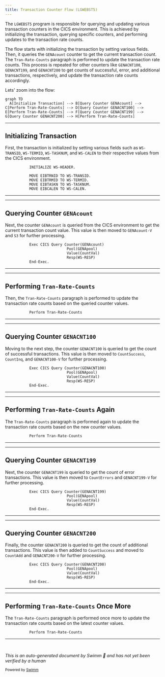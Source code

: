 ```yaml
---
title: Transaction Counter Flow (LGWEBST5)
---
```

The <SwmToken path="base/src/lgwebst5.cbl" pos="11:6:6" line-data="       PROGRAM-ID. LGWEBST5">`LGWEBST5`</SwmToken> program is responsible for querying and updating various transaction counters in the CICS environment. This is achieved by initializing the transaction, querying specific counters, and performing updates to the transaction rate counts.

The flow starts with initializing the transaction by setting various fields. Then, it queries the <SwmToken path="base/src/lgwebst5.cbl" pos="268:9:9" line-data="           Exec CICS Query Counter(GENAcount)">`GENAcount`</SwmToken> counter to get the current transaction count. The <SwmToken path="base/src/lgwebst5.cbl" pos="279:3:7" line-data="           Perform Tran-Rate-Counts">`Tran-Rate-Counts`</SwmToken> paragraph is performed to update the transaction rate counts. This process is repeated for other counters like <SwmToken path="base/src/lgwebst5.cbl" pos="281:9:9" line-data="           Exec CICS Query Counter(GENACNT100)">`GENACNT100`</SwmToken>, <SwmToken path="base/src/lgwebst5.cbl" pos="296:9:9" line-data="           Exec CICS Query Counter(GENACNT199)">`GENACNT199`</SwmToken>, and <SwmToken path="base/src/lgwebst5.cbl" pos="304:9:9" line-data="           Exec CICS Query Counter(GENACNT200)">`GENACNT200`</SwmToken> to get counts of successful, error, and additional transactions, respectively, and update the transaction rate counts accordingly.

Lets' zoom into the flow:

```mermaid
graph TD
  A[Initialize Transaction] --> B[Query Counter GENAcount] --> C[Perform Tran-Rate-Counts] --> D[Query Counter GENACNT100] --> E[Perform Tran-Rate-Counts] --> F[Query Counter GENACNT199] --> G[Query Counter GENACNT200] --> H[Perform Tran-Rate-Counts]
```

<SwmSnippet path="/base/src/lgwebst5.cbl" line="252">

---

## Initializing Transaction

First, the transaction is initialized by setting various fields such as <SwmToken path="base/src/lgwebst5.cbl" pos="254:7:9" line-data="           MOVE EIBTRNID TO WS-TRANSID.">`WS-TRANSID`</SwmToken>, <SwmToken path="base/src/lgwebst5.cbl" pos="255:7:9" line-data="           MOVE EIBTRMID TO WS-TERMID.">`WS-TERMID`</SwmToken>, <SwmToken path="base/src/lgwebst5.cbl" pos="256:7:9" line-data="           MOVE EIBTASKN TO WS-TASKNUM.">`WS-TASKNUM`</SwmToken>, and <SwmToken path="base/src/lgwebst5.cbl" pos="257:7:9" line-data="           MOVE EIBCALEN TO WS-CALEN.">`WS-CALEN`</SwmToken> to their respective values from the CICS environment.

```cobol
           INITIALIZE WS-HEADER.

           MOVE EIBTRNID TO WS-TRANSID.
           MOVE EIBTRMID TO WS-TERMID.
           MOVE EIBTASKN TO WS-TASKNUM.
           MOVE EIBCALEN TO WS-CALEN.
```

---

</SwmSnippet>

<SwmSnippet path="/base/src/lgwebst5.cbl" line="268">

---

## Querying Counter <SwmToken path="base/src/lgwebst5.cbl" pos="268:9:9" line-data="           Exec CICS Query Counter(GENAcount)">`GENAcount`</SwmToken>

Next, the counter <SwmToken path="base/src/lgwebst5.cbl" pos="268:9:9" line-data="           Exec CICS Query Counter(GENAcount)">`GENAcount`</SwmToken> is queried from the CICS environment to get the current transaction count value. This value is then moved to <SwmToken path="base/src/lgwebst5.cbl" pos="273:7:9" line-data="           Move CountVal  To GENAcount-V">`GENAcount-V`</SwmToken> and <SwmToken path="base/src/lgwebst5.cbl" pos="82:3:3" line-data="          03  S3                      Pic X(9).">`S3`</SwmToken> for further processing.

```cobol
           Exec CICS Query Counter(GENAcount)
                            Pool(GENApool)
                            Value(CountVal)
                            Resp(WS-RESP)
           End-Exec.
```

---

</SwmSnippet>

<SwmSnippet path="/base/src/lgwebst5.cbl" line="279">

---

## Performing <SwmToken path="base/src/lgwebst5.cbl" pos="279:3:7" line-data="           Perform Tran-Rate-Counts">`Tran-Rate-Counts`</SwmToken>

Then, the <SwmToken path="base/src/lgwebst5.cbl" pos="279:3:7" line-data="           Perform Tran-Rate-Counts">`Tran-Rate-Counts`</SwmToken> paragraph is performed to update the transaction rate counts based on the queried counter values.

```cobol
           Perform Tran-Rate-Counts
```

---

</SwmSnippet>

<SwmSnippet path="/base/src/lgwebst5.cbl" line="281">

---

## Querying Counter <SwmToken path="base/src/lgwebst5.cbl" pos="281:9:9" line-data="           Exec CICS Query Counter(GENACNT100)">`GENACNT100`</SwmToken>

Moving to the next step, the counter <SwmToken path="base/src/lgwebst5.cbl" pos="281:9:9" line-data="           Exec CICS Query Counter(GENACNT100)">`GENACNT100`</SwmToken> is queried to get the count of successful transactions. This value is then moved to <SwmToken path="base/src/lgwebst5.cbl" pos="19:3:3" line-data="       01  CountSuccess               PIC S9(9) COMP.">`CountSuccess`</SwmToken>, <SwmToken path="base/src/lgwebst5.cbl" pos="21:3:3" line-data="       01  CountInq                   PIC S9(8) COMP.">`CountInq`</SwmToken>, and <SwmToken path="base/src/lgwebst5.cbl" pos="81:16:18" line-data="          03  Filler                  Pic X(14) Value &#39;&amp;GENACNT100-V=&#39;.">`GENACNT100-V`</SwmToken> for further processing.

```cobol
           Exec CICS Query Counter(GENACNT100)
                            Pool(GENApool)
                            Value(CountVal)
                            Resp(WS-RESP)
           End-Exec.
```

---

</SwmSnippet>

<SwmSnippet path="/base/src/lgwebst5.cbl" line="294">

---

## Performing <SwmToken path="base/src/lgwebst5.cbl" pos="294:3:7" line-data="           Perform Tran-Rate-Counts">`Tran-Rate-Counts`</SwmToken> Again

The <SwmToken path="base/src/lgwebst5.cbl" pos="294:3:7" line-data="           Perform Tran-Rate-Counts">`Tran-Rate-Counts`</SwmToken> paragraph is performed again to update the transaction rate counts based on the new counter values.

```cobol
           Perform Tran-Rate-Counts
```

---

</SwmSnippet>

<SwmSnippet path="/base/src/lgwebst5.cbl" line="296">

---

## Querying Counter <SwmToken path="base/src/lgwebst5.cbl" pos="296:9:9" line-data="           Exec CICS Query Counter(GENACNT199)">`GENACNT199`</SwmToken>

Next, the counter <SwmToken path="base/src/lgwebst5.cbl" pos="296:9:9" line-data="           Exec CICS Query Counter(GENACNT199)">`GENACNT199`</SwmToken> is queried to get the count of error transactions. This value is then moved to <SwmToken path="base/src/lgwebst5.cbl" pos="20:3:3" line-data="       01  CountErrors                PIC S9(8) COMP.">`CountErrors`</SwmToken> and <SwmToken path="base/src/lgwebst5.cbl" pos="83:16:18" line-data="          03  Filler                  Pic X(14) Value &#39;&amp;GENACNT199-V=&#39;.">`GENACNT199-V`</SwmToken> for further processing.

```cobol
           Exec CICS Query Counter(GENACNT199)
                            Pool(GENApool)
                            Value(CountVal)
                            Resp(WS-RESP)
           End-Exec.
```

---

</SwmSnippet>

<SwmSnippet path="/base/src/lgwebst5.cbl" line="304">

---

## Querying Counter <SwmToken path="base/src/lgwebst5.cbl" pos="304:9:9" line-data="           Exec CICS Query Counter(GENACNT200)">`GENACNT200`</SwmToken>

Finally, the counter <SwmToken path="base/src/lgwebst5.cbl" pos="304:9:9" line-data="           Exec CICS Query Counter(GENACNT200)">`GENACNT200`</SwmToken> is queried to get the count of additional transactions. This value is then added to <SwmToken path="base/src/lgwebst5.cbl" pos="19:3:3" line-data="       01  CountSuccess               PIC S9(9) COMP.">`CountSuccess`</SwmToken> and moved to <SwmToken path="base/src/lgwebst5.cbl" pos="22:3:3" line-data="       01  CountAdd                   PIC S9(8) COMP.">`CountAdd`</SwmToken> and <SwmToken path="base/src/lgwebst5.cbl" pos="85:16:18" line-data="          03  Filler                  Pic X(14) Value &#39;&amp;GENACNT200-V=&#39;.">`GENACNT200-V`</SwmToken> for further processing.

```cobol
           Exec CICS Query Counter(GENACNT200)
                            Pool(GENApool)
                            Value(CountVal)
                            Resp(WS-RESP)
           End-Exec.
```

---

</SwmSnippet>

<SwmSnippet path="/base/src/lgwebst5.cbl" line="317">

---

## Performing <SwmToken path="base/src/lgwebst5.cbl" pos="317:3:7" line-data="           Perform Tran-Rate-Counts">`Tran-Rate-Counts`</SwmToken> Once More

The <SwmToken path="base/src/lgwebst5.cbl" pos="317:3:7" line-data="           Perform Tran-Rate-Counts">`Tran-Rate-Counts`</SwmToken> paragraph is performed once more to update the transaction rate counts based on the latest counter values.

```cobol
           Perform Tran-Rate-Counts
```

---

</SwmSnippet>

&nbsp;

*This is an auto-generated document by Swimm 🌊 and has not yet been verified by a human*

<SwmMeta version="3.0.0" repo-id="Z2l0aHViJTNBJTNBa3luZHJ5bC1jaWNzLWdlbmFwcCUzQSUzQVN3aW1tLURlbW8=" repo-name="kyndryl-cics-genapp"><sup>Powered by [Swimm](/)</sup></SwmMeta>
